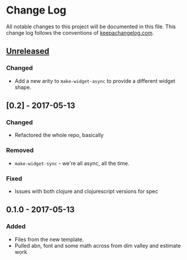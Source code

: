# Change Log
All notable changes to this project will be documented in this file. This change log follows the conventions of [keepachangelog.com](http://keepachangelog.com/).

## [Unreleased]
### Changed
- Add a new arity to `make-widget-async` to provide a different widget shape.

## [0.2] - 2017-05-13
### Changed
- Refactored the whole repo, basically

### Removed
- `make-widget-sync` - we're all async, all the time.

### Fixed
- Issues with both clojure and clojurescript versions for spec

## 0.1.0 - 2017-05-13
### Added
- Files from the new template.
- Pulled abn, font and some math across from dim valley and estimate work

[Unreleased]: https://github.com/thedavidmeister/wheel/compare/0.1.1...HEAD
